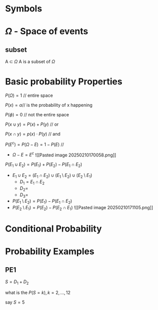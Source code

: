 # Symbols 

# $\Omega$ - Space of events

## subset 
A $\subset$ $\Omega$ 
A is a subset of $\Omega$ 

# Basic probability Properties

$P(\Omega) = 1$ // entire space

$P(x)=\alpha$// is the probability of x happening

$P(\phi)=0$ // not the entire space

$P(x \cup y) = P(x) + P(y)$ // or

$P(x \cap y) = p(x) \cdot P(y)$ // and


$P(E^{c})=P(\Omega-E)=1-P(E)$ // 
- $\Omega-E=E^c$
![[Pasted image 20250210170058.png]]

$P(E_{1}\cup E_{2})=P(E_{1})+P(E_{2})-P(E_{1}\cap E_{2})$
- $E_{1}\cup E_{2}=(E_{1}\cap E_{2})\cup(E_{1}\setminus E_{2})\cup(E_{2}\setminus E_{1})$
	- $D_{1}=E_{1}\cap E_{2}$
	- $D_{2}=$
	- $D_{3}=$
- $P(E_{1}\setminus E_{2})=P(E_{1})-P(E_{1}\cap E_{2})$
- $P(E_{2}\setminus E_{1})=P(E_{2})-P(E_{2}\cap E_{1})$
![[Pasted image 20250210171105.png]]

# Conditional Probability



# Probability Examples

## PE1
$S=D_{1}+D_{2}$

what is the $P(S=k),k=2,\dots,12$

say $S=5$



